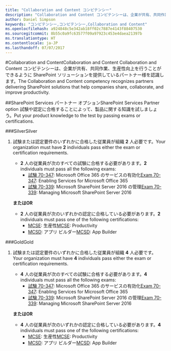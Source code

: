 ```yaml
---
title: "Collaboration and Content コンピテンシー"
description: "Collaboration and Content コンピテンシーは、企業が共有、共同作業、生産性向上を行うことができるように SharePoint ソリューションを提供しているパートナー様を認識します。"
author: Daniel Simpson
keywords: "コンピテンシー,コンピテンシー,Collaboration and Content"
ms.openlocfilehash: a924848c5e342ab18ff02c7887e4143f88407530
ms.sourcegitcommit: 8b55c0a9fc63577f09a97923c453e4daea21397b
ms.translationtype: HT
ms.contentlocale: ja-JP
ms.lasthandoff: 07/07/2017
---
```

#<a name="collaboration-and-content"></a><span data-ttu-id="0675f-104">Collaboration and Content</span><span class="sxs-lookup"><span data-stu-id="0675f-104">Collaboration and Content</span></span>
<span data-ttu-id="0675f-105">Collaboration and Content コンピテンシーは、企業が共有、共同作業、生産性向上を行うことができるように SharePoint ソリューションを提供しているパートナー様を認識します。</span><span class="sxs-lookup"><span data-stu-id="0675f-105">The Collaboration and Content competency recognizes partners delivering SharePoint solutions that help companies share, collaborate, and improve productivity.</span></span>

##<a name="sharepoint-services-partner-option"></a><span data-ttu-id="0675f-106">SharePoint Services パートナー オプション</span><span class="sxs-lookup"><span data-stu-id="0675f-106">SharePoint Services Partner option</span></span>
<span data-ttu-id="0675f-107">試験や認定に合格することによって、製品に関する知識を試しましょう。</span><span class="sxs-lookup"><span data-stu-id="0675f-107">Put your product knowledge to the test by passing exams or certifications.</span></span>

###<a name="silver"></a><span data-ttu-id="0675f-108">Silver</span><span class="sxs-lookup"><span data-stu-id="0675f-108">Silver</span></span>

1. <span data-ttu-id="0675f-109">試験または認定要件のいずれかに合格した従業員が組織 **2** 人必要です。</span><span class="sxs-lookup"><span data-stu-id="0675f-109">Your organization must have **2** individuals pass either the exam or certification requirements.</span></span>

    - <span data-ttu-id="0675f-110">**2** 人の従業員が次のすべての試験に合格する必要があります。</span><span class="sxs-lookup"><span data-stu-id="0675f-110">**2** individuals must pass all the following exams:</span></span>
        - <span data-ttu-id="0675f-111">[試験 70-347](https://www.microsoft.com/en-us/learning/exam-70-347.aspx): Microsoft Office 365 のサービスの有効化</span><span class="sxs-lookup"><span data-stu-id="0675f-111">[Exam 70-347](https://www.microsoft.com/en-us/learning/exam-70-347.aspx): Enabling Services for Microsoft Office 365</span></span>
        - <span data-ttu-id="0675f-112">[試験 70-339](https://www.microsoft.com/en-us/learning/exam-70-339.aspx): Microsoft SharePoint Server 2016 の管理</span><span class="sxs-lookup"><span data-stu-id="0675f-112">[Exam 70-339](https://www.microsoft.com/en-us/learning/exam-70-339.aspx): Managing Microsoft SharePoint Server 2016</span></span>

    **<span data-ttu-id="0675f-113">または</span><span class="sxs-lookup"><span data-stu-id="0675f-113">OR</span></span>**

    - <span data-ttu-id="0675f-114">**2** 人の従業員が次のいずれかの認定に合格している必要があります。</span><span class="sxs-lookup"><span data-stu-id="0675f-114">**2** individuals must pass one of the following certifications:</span></span>
        - <span data-ttu-id="0675f-115">[MCSE](https://www.microsoft.com/en-us/learning/mcse-productivity-certification.aspx): 生産性</span><span class="sxs-lookup"><span data-stu-id="0675f-115">[MCSE](https://www.microsoft.com/en-us/learning/mcse-productivity-certification.aspx): Productivity</span></span>
        - <span data-ttu-id="0675f-116">[MCSD](https://www.microsoft.com/en-us/learning/mcsd-app-builder-certification.aspx): アプリ ビルダー</span><span class="sxs-lookup"><span data-stu-id="0675f-116">[MCSD](https://www.microsoft.com/en-us/learning/mcsd-app-builder-certification.aspx): App Builder</span></span>

###<a name="gold"></a><span data-ttu-id="0675f-117">Gold</span><span class="sxs-lookup"><span data-stu-id="0675f-117">Gold</span></span>
1. <span data-ttu-id="0675f-118">試験または認定要件のいずれかに合格した従業員が組織 **4** 人必要です。</span><span class="sxs-lookup"><span data-stu-id="0675f-118">Your organization must have **4** individuals pass either the exam or certification requirements.</span></span>

    - <span data-ttu-id="0675f-119">**4** 人の従業員が次のすべての試験に合格する必要があります。</span><span class="sxs-lookup"><span data-stu-id="0675f-119">**4** individuals must pass all the following exams:</span></span>
        - <span data-ttu-id="0675f-120">[試験 70-347](https://www.microsoft.com/en-us/learning/exam-70-347.aspx): Microsoft Office 365 のサービスの有効化</span><span class="sxs-lookup"><span data-stu-id="0675f-120">[Exam 70-347](https://www.microsoft.com/en-us/learning/exam-70-347.aspx): Enabling Services for Microsoft Office 365</span></span>
        - <span data-ttu-id="0675f-121">[試験 70-339](https://www.microsoft.com/en-us/learning/exam-70-339.aspx): Microsoft SharePoint Server 2016 の管理</span><span class="sxs-lookup"><span data-stu-id="0675f-121">[Exam 70-339](https://www.microsoft.com/en-us/learning/exam-70-339.aspx): Managing Microsoft SharePoint Server 2016</span></span>

    **<span data-ttu-id="0675f-122">または</span><span class="sxs-lookup"><span data-stu-id="0675f-122">OR</span></span>**

    - <span data-ttu-id="0675f-123">**4** 人の従業員が次のいずれかの認定に合格している必要があります。</span><span class="sxs-lookup"><span data-stu-id="0675f-123">**4** individuals must pass one of the following certifications:</span></span>
        - <span data-ttu-id="0675f-124">[MCSE](https://www.microsoft.com/en-us/learning/mcse-productivity-certification.aspx): 生産性</span><span class="sxs-lookup"><span data-stu-id="0675f-124">[MCSE](https://www.microsoft.com/en-us/learning/mcse-productivity-certification.aspx): Productivity</span></span>
        - <span data-ttu-id="0675f-125">[MCSD](https://www.microsoft.com/en-us/learning/mcsd-app-builder-certification.aspx): アプリ ビルダー</span><span class="sxs-lookup"><span data-stu-id="0675f-125">[MCSD](https://www.microsoft.com/en-us/learning/mcsd-app-builder-certification.aspx): App Builder</span></span>
 

